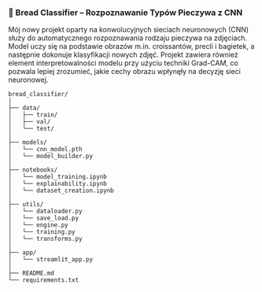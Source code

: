 ### 🥐 Bread Classifier – Rozpoznawanie Typów Pieczywa z CNN

Mój nowy projekt oparty na konwolucyjnych sieciach neuronowych (CNN) służy do automatycznego rozpoznawania rodzaju pieczywa na zdjęciach. 
Model uczy się na podstawie obrazów m.in. croissantów, precli i bagietek, a następnie dokonuje klasyfikacji nowych zdjęć. 
Projekt zawiera również element interpretowalności modelu przy użyciu techniki Grad-CAM, co pozwala lepiej zrozumieć, jakie cechy obrazu wpłynęły na decyzję sieci neuronowej.



```
bread_classifier/
│
├── data/
│   ├── train/
│   ├── val/
│   └── test/
│
├── models/
│   └── cnn_model.pth
│   └── model_builder.py
│
├── notebooks/
│   └── model_training.ipynb
│   └── explainability.ipynb
│   └── dataset_creation.ipynb
│
├── utils/
│   └── dataloader.py
│   └── save_load.py
│   └── engine.py
│   └── training.py
│   └── transforms.py
│
├── app/
│   └── streamlit_app.py
│
├── README.md
└── requirements.txt
```